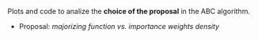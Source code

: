 Plots and code to analize the **choice of the proposal** in the ABC algorithm.

- Proposal: *majorizing function vs. importance weights density*
